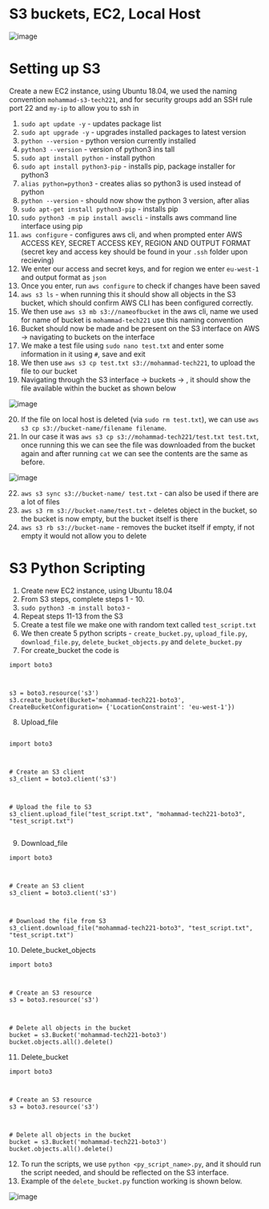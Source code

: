 # S3 buckets, EC2, Local Host
![image](https://user-images.githubusercontent.com/129314018/234845332-6c260967-a2d9-40c7-8504-1c0cb9371876.png)





# Setting up S3
Create a new EC2 instance, using Ubuntu 18.04, we used the naming convention `mohammad-s3-tech221`, and for security groups
add an SSH rule port 22 and `my-ip` to allow you to ssh in

1.  `sudo apt update -y` - updates package list
2.  `sudo apt upgrade -y` - upgrades installed packages to latest version
3.  `python --version` - python version currently installed
4.  `python3 --version` - version of python3 ins tall
5.  `sudo apt install python` - install python
6.  `sudo apt install python3-pip` - installs pip, package installer for python3
7.  `alias python=python3` - creates alias so python3 is used instead of python 
8.  `python --version` - should now show the python 3 version, after alias
9.  `sudo apt-get install python3-pip` - installs pip
10. `sudo python3 -m pip install awscli` - installs aws command line interface using pip
11. `aws configure` - configures aws cli, and when prompted enter AWS ACCESS KEY, SECRET ACCESS KEY, REGION AND OUTPUT FORMAT (secret key and access key should be found in your `.ssh` folder upon recieving)
12. We enter our access and secret keys, and for region we enter `eu-west-1` and output format as `json`
13. Once you enter, run `aws configure` to check if changes have been saved
14. `aws s3 ls` - when running this it should show all objects in the S3 bucket, which should confirm AWS CLI has been configured correctly.
15. We then use `aws s3 mb s3://nameofbucket` in the aws cli, name we used for name of bucket is `mohammad-tech221` use this naming convention
16. Bucket should now be made and be present on the S3 interface on AWS -> navigating to buckets on the interface
17. We make a test file using `sudo nano test.txt` and enter some information in it using `#`, save and exit
18. We then use `aws s3 cp test.txt s3://mohammad-tech221`, to upload the file to our bucket
19. Navigating through the S3 interface -> buckets -> <your-bucket>, it should show the file available within the bucket as shown below

![image](https://user-images.githubusercontent.com/129314018/234869105-4e211d9e-fe6b-4845-9f5c-adc280801a42.png)

20. If the file on local host is deleted (via `sudo rm test.txt`), we can use `aws s3 cp s3://bucket-name/filename filename`.
21. In our case it was `aws s3 cp s3://mohammad-tech221/test.txt test.txt`, once running this we can see the file was downloaded from the bucket again and after running `cat` we can see the contents are the same as before.

![image](https://user-images.githubusercontent.com/129314018/234872418-9564b26b-dbc4-4a7f-9497-bedeb1ab398a.png)
  
22. `aws s3 sync s3://bucket-name/ test.txt` - can also be used if there are a lot of files
23. `aws s3 rm s3://bucket-name/test.txt` - deletes object in the bucket, so the bucket is now empty, but the bucket itself is there
24. `aws s3 rb s3://bucket-name` - removes the bucket itself if empty, if not empty it would not allow you to delete
  
# S3 Python Scripting

1. Create new EC2 instance, using Ubuntu 18.04
2. From S3 steps, complete steps 1 - 10.
3. `sudo python3 -m install boto3` - 
4. Repeat steps 11-13 from the S3
5. Create a test file we make one with random text called `test_script.txt`
6. We then create 5 python scripts - `create_bucket.py`, `upload_file.py`, `download_file.py`, `delete_bucket_objects.py` and `delete_bucket.py`
7. For create_bucket the code is
```
import boto3

 

s3 = boto3.resource('s3')
s3.create_bucket(Bucket='mohammad-tech221-boto3', CreateBucketConfiguration= {'LocationConstraint': 'eu-west-1'})
```
8. Upload_file
```

import boto3

 

# Create an S3 client
s3_client = boto3.client('s3')

 

# Upload the file to S3
s3_client.upload_file("test_script.txt", "mohammad-tech221-boto3", "test_script.txt")
  
```
  
9. Download_file
```
import boto3

 

# Create an S3 client
s3_client = boto3.client('s3')

 

# Download the file from S3
s3_client.download_file("mohammad-tech221-boto3", "test_script.txt", "test_script.txt")
```
10. Delete_bucket_objects
```
import boto3

 

# Create an S3 resource
s3 = boto3.resource('s3')

 

# Delete all objects in the bucket
bucket = s3.Bucket('mohammad-tech221-boto3')
bucket.objects.all().delete()
```

11. Delete_bucket
```
import boto3

 

# Create an S3 resource
s3 = boto3.resource('s3')

 

# Delete all objects in the bucket
bucket = s3.Bucket('mohammad-tech221-boto3')
bucket.objects.all().delete()
```
12. To run the scripts, we use `python <py_script_name>.py`, and it should run the script needed, and should be reflected on the S3 interface.
13. Example of the `delete_bucket.py` function working is shown below.
  
  
![image](https://user-images.githubusercontent.com/129314018/234902939-2972eab1-7858-4cb7-9179-993c12d6977a.png)
